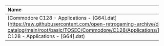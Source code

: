 |Name|Size|
|:---|---:|
|[Commodore C128 - Applications - [G64].dat](https://raw.githubusercontent.com/open-retrogaming-archive/dat-catalog/main/root/basic/TOSEC/Commodore/C128/Applications/[G64]/Commodore C128 - Applications - [G64].dat)|28814|
